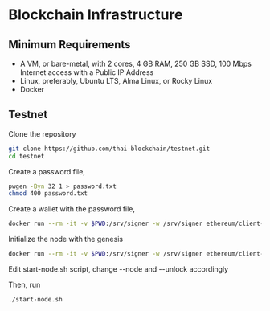 # Blockchain Infrastructure
## Minimum Requirements
* A VM, or bare-metal, with 2 cores, 4 GB RAM, 250 GB SSD, 100 Mbps Internet access with a Public IP Address
* Linux, preferably, Ubuntu LTS, Alma Linux, or Rocky Linux
* Docker

## Testnet
Clone the repository
```bash
git clone https://github.com/thai-blockchain/testnet.git
cd testnet
```

Create a password file,
```bash
pwgen -Byn 32 1 > password.txt
chmod 400 password.txt
```

Create a wallet with the password file,
```bash
docker run --rm -it -v $PWD:/srv/signer -w /srv/signer ethereum/client-go:stable --datadir /srv/signer/node --password password.txt account new
```

Initialize the node with the genesis
```bash
docker run --rm -it -v $PWD:/srv/signer -w /srv/signer ethereum/client-go:stable --datadir /srv/signer/node init genesis.json
```

Edit start-node.sh script, change --node and --unlock accordingly

Then, run
```bash
./start-node.sh
```
